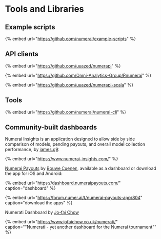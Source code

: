 # Tools and Libraries

## Example scripts

{% embed url="https://github.com/numerai/example-scripts" %}

## API clients

{% embed url="https://github.com/uuazed/numerapi" %}

{% embed url="https://github.com/Omni-Analytics-Group/Rnumerai" %}

{% embed url="https://github.com/uuazed/numerapi-scala" %}

## Tools

{% embed url="https://github.com/numerai/numerai-cli" %}

## Community-built dashboards

Numerai Insights is an application designed to allow side by side comparison of models, pending payouts, and overall model collection performance, by [james.g9](https://numer.ai/fuka_eri):

{% embed url="https://www.numerai-insights.com/" %}

[Numerai Payouts](https://twitter.com/NumeraiPayouts) by [Bouwe Cuenen](https://twitter.com/BouweCeunen), available as a dashboard or download the app for iOS and Android:

{% embed url="https://dashboard.numeraipayouts.com/" caption="dashboard" %}

{% embed url="https://forum.numer.ai/t/numerai-payouts-app/804" caption="download the apps" %}

Numerati Dashboard by [Jo-fai Chow](https://twitter.com/matlabulous)

{% embed url="https://www.jofaichow.co.uk/numerati/" caption="\"Numerati - yet another dashboard for the Numerai tournament\"" %}





